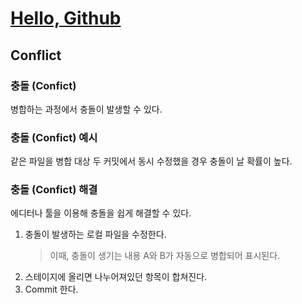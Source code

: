 # [Hello, Github](/Git/Hello%20Github/README.md)
## Conflict

### 충돌 (Confict)
병합하는 과정에서 충돌이 발생할 수 있다.

### 충돌 (Confict) 예시
같은 파일을 병합 대상 두 커밋에서 동시 수정했을 경우 충돌이 날 확률이 높다.

### 충돌 (Confict)  해결
에디터나 툴을 이용해 충돌을 쉽게 해결할 수 있다.

1. 충돌이 발생하는 로컬 파일을 수정한다.
    > 이때, 충돌이 생기는 내용 A와 B가 자동으로 병합되어 표시된다.
2. 스테이지에 올리면 나누어져있던 항목이 합쳐진다.
3. Commit 한다.
